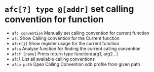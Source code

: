 <!-- TITLE: afc -->

#  `afc[?] type @[addr]`   set calling convention for function

- `afc convention`   Manually set calling convention for current function
- `afc`   Show Calling convention for the Current function
- `afcr[j]`   Show register usage for the current function
- `afca`   Analyse function for finding the current calling convention
- `afcf [name]`     Prints return type function(arg1, arg2...)
- `afcl`   List all available calling conventions
- `afco path`   Open Calling Convention sdb profile from given path

<p hidden>afc afcr afca afcl afco</p>